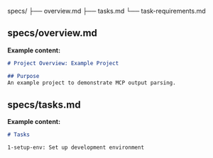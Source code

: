 specs/
├── overview.md
├── tasks.md
└── task-requirements.md

## specs/overview.md

**Example content:**

```markdown
# Project Overview: Example Project

## Purpose
An example project to demonstrate MCP output parsing.
```

## specs/tasks.md

**Example content:**

```markdown
# Tasks

1-setup-env: Set up development environment
```



